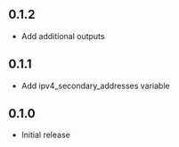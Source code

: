 ## 0.1.2

- Add additional outputs

## 0.1.1

- Add ipv4_secondary_addresses variable

## 0.1.0

- Initial release
